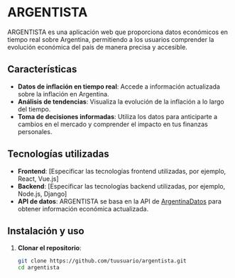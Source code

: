 # ARGENTISTA

ARGENTISTA es una aplicación web que proporciona datos económicos en tiempo real sobre Argentina, permitiendo a los usuarios comprender la evolución económica del país de manera precisa y accesible.

## Características

- **Datos de inflación en tiempo real**: Accede a información actualizada sobre la inflación en Argentina.
- **Análisis de tendencias**: Visualiza la evolución de la inflación a lo largo del tiempo.
- **Toma de decisiones informadas**: Utiliza los datos para anticiparte a cambios en el mercado y comprender el impacto en tus finanzas personales.

## Tecnologías utilizadas

- **Frontend**: [Especificar las tecnologías frontend utilizadas, por ejemplo, React, Vue.js]
- **Backend**: [Especificar las tecnologías backend utilizadas, por ejemplo, Node.js, Django]
- **API de datos**: ARGENTISTA se basa en la API de [ArgentinaDatos](https://argentinadatos.com) para obtener información económica actualizada.

## Instalación y uso

1. **Clonar el repositorio**:

   ```bash
   git clone https://github.com/tuusuario/argentista.git
   cd argentista
   ```
